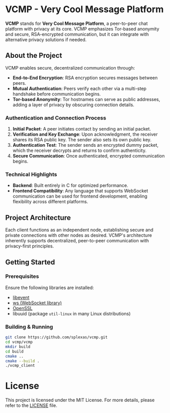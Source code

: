 # VCMP - Very Cool Message Platform

**VCMP** stands for **Very Cool Message Platform**, a peer-to-peer chat platform with privacy at its core. VCMP emphasizes Tor-based anonymity and secure, RSA-encrypted communication, but it can integrate with alternative privacy solutions if needed.

## About the Project

VCMP enables secure, decentralized communication through:
- **End-to-End Encryption**: RSA encryption secures messages between peers.
- **Mutual Authentication**: Peers verify each other via a multi-step handshake before communication begins.
- **Tor-based Anonymity**: Tor hostnames can serve as public addresses, adding a layer of privacy by obscuring connection details.

### Authentication and Connection Process

1. **Initial Packet**: A peer initiates contact by sending an initial packet.
2. **Verification and Key Exchange**: Upon acknowledgment, the receiver shares its RSA public key. The sender also sets its own public key.
3. **Authentication Test**: The sender sends an encrypted dummy packet, which the receiver decrypts and returns to confirm authenticity.
4. **Secure Communication**: Once authenticated, encrypted communication begins.

### Technical Highlights

- **Backend**: Built entirely in C for optimized performance.
- **Frontend Compatibility**: Any language that supports WebSocket communication can be used for frontend development, enabling flexibility across different platforms.
  
## Project Architecture

Each client functions as an independent node, establishing secure and private connections with other nodes as desired. VCMP's architecture inherently supports decentralized, peer-to-peer communication with privacy-first principles.

## Getting Started

### Prerequisites

Ensure the following libraries are installed:

- [libevent](https://github.com/libevent/libevent)
- [ws (WebSocket library)](https://github.com/splexas/ws)
- [OpenSSL](https://github.com/openssl/openssl)
- libuuid (package `util-linux` in many Linux distributions)

### Building & Running

```bash
git clone https://github.com/splexas/vcmp.git
cd vcmp/vcmp
mkdir build
cd build
cmake ..
cmake --build .
./vcmp_client
```
# License
This project is licensed under the MIT License. For more details, please refer to the [LICENSE](./LICENSE) file.